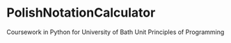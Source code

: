 # PolishNotationCalculator
Coursework in Python for University of Bath Unit Principles of Programming
